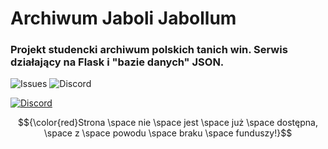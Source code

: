 # Archiwum Jaboli Jabollum
### Projekt studencki archiwum polskich tanich win. Serwis działający na Flask i "bazie danych" JSON.
![Issues](https://img.shields.io/github/issues/skill3472/jabollum?style=flat-square)
![Discord](https://img.shields.io/discord/1095808200374231242?style=flat-square)

[![Discord](https://skillicons.dev/icons?i=discord)](https://discord.gg/8Ugkr4d5Ax)

$${\color{red}Strona \space nie \space jest \space już \space dostępna, \space z \space powodu \space braku \space funduszy!}$$
